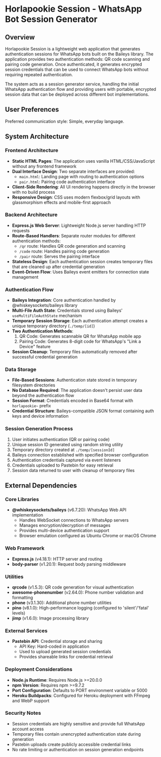 # Horlapookie Session - WhatsApp Bot Session Generator

## Overview

Horlapookie Session is a lightweight web application that generates authentication sessions for WhatsApp bots built on the Baileys library. The application provides two authentication methods: QR code scanning and pairing code generation. Once authenticated, it generates encrypted session credentials that can be used to connect WhatsApp bots without requiring repeated authentication.

The system acts as a session generator service, handling the initial WhatsApp authentication flow and providing users with portable, encrypted session data that can be deployed across different bot implementations.

## User Preferences

Preferred communication style: Simple, everyday language.

## System Architecture

### Frontend Architecture
- **Static HTML Pages**: The application uses vanilla HTML/CSS/JavaScript without any frontend framework
- **Dual Interface Design**: Two separate interfaces are provided:
  - `main.html`: Landing page with routing to authentication options
  - `pair.html`: Pairing code authentication interface
- **Client-Side Rendering**: All UI rendering happens directly in the browser with no build process
- **Responsive Design**: CSS uses modern flexbox/grid layouts with glassmorphism effects and mobile-first approach

### Backend Architecture
- **Express.js Web Server**: Lightweight Node.js server handling HTTP requests
- **Route-Based Handlers**: Separate router modules for different authentication methods:
  - `/qr` route: Handles QR code generation and scanning
  - `/code` route: Handles pairing code generation
  - `/pair` route: Serves the pairing interface
- **Stateless Design**: Each authentication session creates temporary files that are cleaned up after credential generation
- **Event-Driven Flow**: Uses Baileys event emitters for connection state management

### Authentication Flow
- **Baileys Integration**: Core authentication handled by @whiskeysockets/baileys library
- **Multi-File Auth State**: Credentials stored using Baileys' `useMultiFileAuthState` mechanism
- **Temporary Session Storage**: Each authentication attempt creates a unique temporary directory (`./temp/[id]`)
- **Two Authentication Methods**:
  1. QR Code: Generates scannable QR for WhatsApp mobile app
  2. Pairing Code: Generates 8-digit code for WhatsApp's "Link a Device" feature
- **Session Cleanup**: Temporary files automatically removed after successful credential generation

### Data Storage
- **File-Based Sessions**: Authentication state stored in temporary filesystem directories
- **No Database Required**: The application doesn't persist user data beyond the authentication flow
- **Session Format**: Credentials encoded in Base64 format with `horlapookie~` prefix
- **Credential Structure**: Baileys-compatible JSON format containing auth keys and device information

### Session Generation Process
1. User initiates authentication (QR or pairing code)
2. Unique session ID generated using random string utility
3. Temporary directory created at `./temp/[sessionId]`
4. Baileys connection established with specified browser configuration
5. Authentication credentials captured via event listeners
6. Credentials uploaded to Pastebin for easy retrieval
7. Session data returned to user with cleanup of temporary files

## External Dependencies

### Core Libraries
- **@whiskeysockets/baileys** (v6.7.20): WhatsApp Web API implementation
  - Handles WebSocket connections to WhatsApp servers
  - Manages encryption/decryption of messages
  - Provides multi-device authentication support
  - Browser emulation configured as Ubuntu Chrome or macOS Chrome

### Web Framework
- **Express.js** (v4.18.1): HTTP server and routing
- **body-parser** (v1.20.1): Request body parsing middleware

### Utilities
- **qrcode** (v1.5.3): QR code generation for visual authentication
- **awesome-phonenumber** (v2.64.0): Phone number validation and formatting
- **phone** (v3.1.30): Additional phone number utilities
- **pino** (v8.1.0): High-performance logging (configured to 'silent'/'fatal' levels)
- **jimp** (v1.6.0): Image processing library

### External Services
- **Pastebin API**: Credential storage and sharing
  - API Key: Hard-coded in application
  - Used to upload generated session credentials
  - Provides shareable links for credential retrieval

### Deployment Considerations
- **Node.js Runtime**: Requires Node.js >=20.0.0
- **npm Version**: Requires npm >=9.7.2
- **Port Configuration**: Defaults to PORT environment variable or 5000
- **Heroku Buildpacks**: Configured for Heroku deployment with FFmpeg and WebP support

### Security Notes
- Session credentials are highly sensitive and provide full WhatsApp account access
- Temporary files contain unencrypted authentication state during generation
- Pastebin uploads create publicly accessible credential links
- No rate limiting or authentication on session generation endpoints